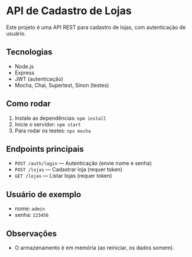 # API de Cadastro de Lojas

Este projeto é uma API REST para cadastro de lojas, com autenticação de usuário.

## Tecnologias
- Node.js
- Express
- JWT (autenticação)
- Mocha, Chai, Supertest, Sinon (testes)

## Como rodar

1. Instale as dependências:
   ```npm install ```
2. Inicie o servidor:
```npm start```
3. Para rodar os testes:
   ```npx mocha```

## Endpoints principais
- `POST /auth/login` — Autenticação (envie nome e senha)
- `POST /lojas` — Cadastrar loja (requer token)
- `GET /lojas` — Listar lojas (requer token)

## Usuário de exemplo
- nome: `admin`
- senha: `123456`

## Observações
- O armazenamento é em memória (ao reiniciar, os dados somem).
